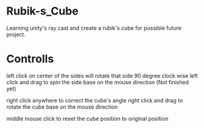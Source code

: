 # Rubik-s_Cube
Learning unity's ray cast and create a rubik's cube for possible future project.

# Controlls
left click on center of the sides will rotate that side 90 degree clock wise
left click and drag to spin the side base on the mouse direction (Not finished yet)

right click anywhere to correct the cube's angle
right click and drag to rotate the cube base on the mouse direction

middle mouse click to reset the cube position to original position
